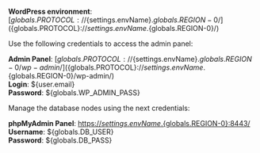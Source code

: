 **WordPress environment**: [${globals.PROTOCOL}://${settings.envName}.${globals.REGION-0}/](${globals.PROTOCOL}://${settings.envName}.${globals.REGION-0}/)

Use the following credentials to access the admin panel:

**Admin Panel**: [${globals.PROTOCOL}://${settings.envName}.${globals.REGION-0}/wp-admin/](${globals.PROTOCOL}://${settings.envName}.${globals.REGION-0}/wp-admin/)  
**Login**: ${user.email}  
**Password**: ${globals.WP_ADMIN_PASS}  

Manage the database nodes using the next credentials:

**phpMyAdmin Panel**: [https://${settings.envName}.${globals.REGION-0}:8443/](https://${settings.envName}.${globals.REGION-0}:8443/)
**Username**: ${globals.DB_USER}    
**Password**: ${globals.DB_PASS}  

